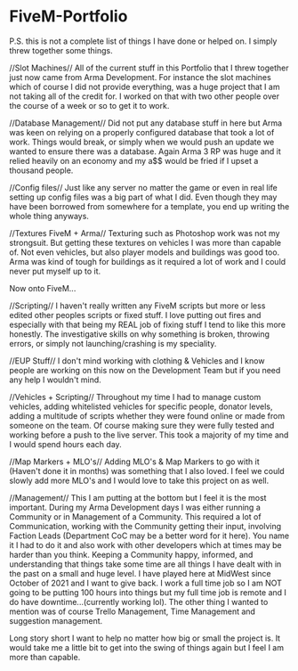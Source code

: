 # FiveM-Portfolio
P.S. this is not a complete list of things I have done or helped on. I simply threw together some things.


//Slot Machines//
All of the current stuff in this Portfolio that I threw together just now came from Arma Development. For instance the slot machines which of course I did not provide everything, was a huge project that I am not taking all of the credit for. I worked on that with two other people over the course of a week or so to get it to work. 

//Database Management//
Did not put any database stuff in here but Arma was keen on relying on a properly configured database that took a lot of work. Things would break, or simply when we would push an update we wanted to ensure there was a database. Again Arma 3 RP was huge and it relied heavily on an economy and my a$$ would be fried if I upset a thousand people.

//Config files//
Just like any server no matter the game or even in real life setting up config files was a big part of what I did. Even though they may have been borrowed from somewhere for a template, you end up writing the whole thing anyways.

//Textures FiveM + Arma//
Texturing such as Photoshop work was not my strongsuit. But getting these textures on vehicles I was more than capable of. Not even vehicles, but also player models and buildings was good too. Arma was kind of tough for buildings as it required a lot of work and I could never put myself up to it.

Now onto FiveM...

//Scripting//
I haven't really written any FiveM scripts but more or less edited other peoples scripts or fixed stuff. I love putting out fires and especially with that being my REAL job of fixing stuff I tend to like this more honestly. The investigative skills on why something is broken, throwing errors, or simply not launching/crashing is my speciality.

//EUP Stuff//
I don't mind working with clothing & Vehicles and I know people are working on this now on the Development Team but if you need any help I wouldn't mind.

//Vehicles + Scripting//
Throughout my time I had to manage custom vehicles, adding whitelisted vehicles for specific people, donator levels, adding a multitude of scripts whether they were found online or made from someone on the team. Of course making sure they were fully tested and working before a push to the live server. This took a majority of my time and I would spend hours each day.

//Map Markers + MLO's//
Adding MLO's & Map Markers to go with it (Haven't done it in months) was something that I also loved. I feel we could slowly add more MLO's and I would love to take this project on as well.

//Management//
This I am putting at the bottom but I feel it is the most important. During my Arma Development days I was either running a Community or in Management of a Community. This required a lot of Communication, working with the Community getting their input, involving Faction Leads (Department CoC may be a better word for it here). You name it I had to do it and also work with other developers which at times may be harder than you think. Keeping a Community happy, informed, and understanding that things take some time are all things I have dealt with in the past on a small and huge level. I have played here at MidWest since October of 2021 and I want to give back. I work a full time job so I am NOT going to be putting 100 hours into things but my full time job is remote and I do have downtime...(currently working lol). The other thing I wanted to mention was of course Trello Management, Time Management and suggestion management. 

Long story short I want to help no matter how big or small the project is. It would take me a little bit to get into the swing of things again but I feel I am more than capable. 
